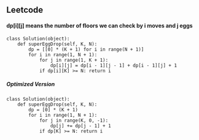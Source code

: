 ## Leetcode
#### dp[i][j] means the number of floors we can check by i moves and j eggs
```
class Solution(object):
    def superEggDrop(self, K, N):
        dp = [[0] * (K + 1) for i in range(N + 1)]
        for i in range(1, N + 1):
            for j in range(1, K + 1):
                dp[i][j] = dp[i - 1][j - 1] + dp[i - 1][j] + 1
            if dp[i][K] >= N: return i
```
##### Optimized Version
```
class Solution(object):
    def superEggDrop(self, K, N):
        dp = [0] * (K + 1)
        for i in range(1, N + 1):
            for j in range(K, 0, -1):
                dp[j] += dp[j - 1] + 1
            if dp[K] >= N: return i
```
